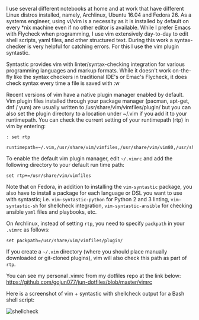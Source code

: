 <!-- title: Setting up vim syntastic on various linux distros -->

I use several different notebooks at home and at work that have different Linux distros installed, namely, Archlinux, Ubuntu 16.04 and Fedora 26. As a systems engineer, using vi/vim is a necessity as it is installed by default on every *nix machine even if no other editor is available. While I prefer Emacs with Flycheck when programming, I use vim extensively day-to-day to edit shell scripts, yaml files, and other structured text. During this work a syntax-checker is very helpful for catching errors. For this I use the vim plugin syntastic.

Syntastic provides vim with linter/syntax-checking integration for various programming languages and markup formats. While it doesn't work on-the-fly like the syntax checkers in traditional IDE's or Emac's Flycheck, it does check syntax every time a file is saved with :w

Recent versions of vim have a native plugin manager enabled by default. Vim plugin files installed through your package manager (pacman, apt-get, dnf / yum) are usually written to /usr/share/vim/vimfiles/plugin/ but you can also set the plugin directory to a location under ~/.vim if you add it to your runtimepath. You can check the current setting of your runtimepath (rtp) in vim by entering:

```
: set rtp

runtimepath=~/.vim,/usr/share/vim/vimfiles,/usr/share/vim/vim80,/usr/share/vim/vimfiles/after,~/.vim/after,/usr/share/vim/vimfiles/plugin/
```

To enable the default vim plugin manager, edit `~/.vimrc` and add the following directory to your default run time path:

`set rtp+=/usr/share/vim/vimfiles`

Note that on Fedora, in addition to installing the `vim-syntastic` package, you also have to install a package for each language or DSL you want to use with syntastic; i.e. `vim-syntastic-python` for Python 2 and 3 linting, `vim-syntastic-sh` for shellcheck integration, `vim-syntastic-ansible` for checking ansible `yaml` files and playbooks, etc.

On Archlinux, instead of setting `rtp`, you need to specify `packpath` in your `.vimrc` as follows:

`set packpath=/usr/share/vim/vimfiles/plugin/`

If you create a `~/.vim` directory (where you should place manually downloaded or git-cloned plugins), vim will also check this path as part of `rtp`.

You can see my personal .vimrc from my dotfiles repo at the link below:
https://github.com/gojun077/jun-dotfiles/blob/master/vimrc

Here is a screenshot of vim + syntastic with shellcheck output for a Bash shell script:

![shellcheck](../../files/blog/vim_syntastic_shellcheck.png)
